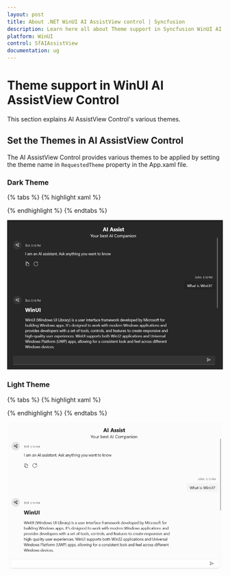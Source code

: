 ```yaml
---
layout: post
title: About .NET WinUI AI AssistView control | Syncfusion
description: Learn here all about Theme support in Syncfusion WinUI AI AssistView(SfAIAssistView) control and more.
platform: WinUI
control: SfAIAssistView
documentation: ug
---
```


# Theme support in WinUI AI AssistView Control

This section explains AI AssistView Control's various themes.

## Set the Themes in AI AssistView Control

The AI AssistView Control provides various themes to be applied by setting the theme name in `RequestedTheme` property in the App.xaml file.

### Dark Theme

{% tabs %}
{% highlight xaml %}

<Application
    x:Class="UI_Customization.App"
    xmlns="http://schemas.microsoft.com/winfx/2006/xaml/presentation"
    xmlns:x="http://schemas.microsoft.com/winfx/2006/xaml"
    xmlns:local="using:UI_Customization" RequestedTheme="Dark">
</Application>

{% endhighlight %}
{% endtabs %} 

![WinUI AI AssistView Control with Dark Theme](aiassistview_images/winui_aiassistview_dark_theme.png)

### Light Theme

{% tabs %}
{% highlight xaml %}

<Application
    x:Class="UI_Customization.App"
    xmlns="http://schemas.microsoft.com/winfx/2006/xaml/presentation"
    xmlns:x="http://schemas.microsoft.com/winfx/2006/xaml"
    xmlns:local="using:UI_Customization" RequestedTheme="Light">
</Application>

{% endhighlight %}
{% endtabs %} 

![WinUI AI AssistView Control with Dark Theme](aiassistview_images/winui_aiassistview_light_theme.png)